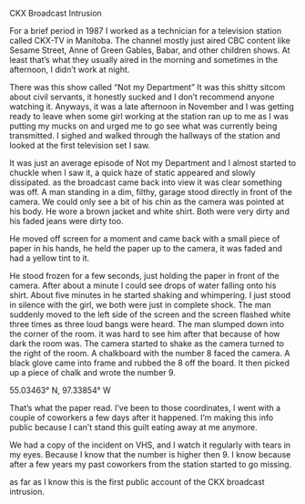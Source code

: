 CKX Broadcast Intrusion

For a brief period in 1987 I worked as a technician for a television station called CKX-TV in Manitoba. The channel mostly just aired CBC content like Sesame Street, Anne of Green Gables, Babar, and other children shows. At least that’s what they usually aired in the morning and sometimes in the afternoon, I didn’t work at night. 

There was this show called “Not my Department” It was this shitty sitcom about civil servants, it honestly sucked and I don’t recommend anyone watching it. Anyways, it was a late afternoon in November and I was getting ready to leave when some girl working at the station ran up to me as I was putting my mucks on and urged me to go see what was currently being transmitted. I sighed and walked through the hallways of the station and looked at the first television set I saw.

It was just an average episode of Not my Department and I almost started to chuckle when I saw it, a quick haze of static appeared and slowly dissipated. as the broadcast came back into view it was clear something was off. A man standing in a dim, filthy, garage stood directly in front of the camera. We could only see a bit of his chin as the camera was pointed at his body. He wore a brown jacket and white shirt. Both were very dirty and his faded jeans were dirty too. 

He moved off screen for a moment and came back with a small piece of paper in his hands, he held the paper up to the camera, it was faded and had a yellow tint to it.

He stood frozen for a few seconds, just holding the paper in front of the camera. After about a minute I could see drops of water falling onto his shirt. About five minutes in he started shaking and whimpering. I just stood in silence with the girl, we both were just in complete shock. The man suddenly moved to the left side of the screen and the screen flashed white three times as three loud bangs were heard. The man slumped down into the corner of the room. it was hard to see him after that because of how dark the room was. The camera started to shake as the camera turned to the right of the room. A chalkboard with the number 8 faced the camera. A black glove came into frame and rubbed the 8 off the board. It then picked up a piece of chalk and wrote the number 9. 

55.03463° N, 97.33854° W

That’s what the paper read. I’ve been to those coordinates, I went with a couple of coworkers a few days after it happened. I’m making this info public because I can’t stand this guilt eating away at me anymore.

We had a copy of the incident on VHS, and I watch it regularly with tears in my eyes. Because I know that the number is higher then 9. I know because after a few years my past coworkers from the station started to go missing. 

as far as I know this is the first public account of the CKX broadcast intrusion.